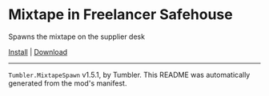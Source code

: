 # Mixtape in Freelancer Safehouse

Spawns the mixtape on the supplier desk

[Install](https://hitman-resources.netlify.app/smf-install-link/https://github.com/NeetBux-Hash/Tumbler.Mixtape/releases/latest/download/mod.framework.zip) | [Download](https://github.com/NeetBux-Hash/Tumbler.Mixtape/releases/latest/download/mod.framework.zip)

---

`Tumbler.MixtapeSpawn` v1.5.1, by Tumbler. This README was automatically generated from the mod's manifest.

